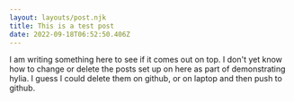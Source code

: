 ```yaml
---
layout: layouts/post.njk
title: This is a test post
date: 2022-09-18T06:52:50.406Z
---
```

I﻿ am writing something here to see if it comes out on top. I don't yet know how to change or delete the posts set up on here as part of demonstrating hylia. I guess I could delete them on github, or on laptop and then push to github.
